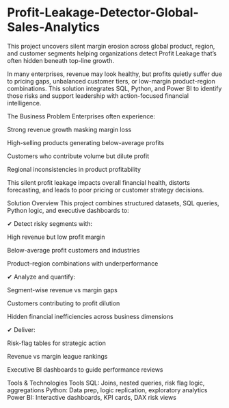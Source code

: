 # Profit-Leakage-Detector-Global-Sales-Analytics
This project uncovers silent margin erosion across global product, region, and customer segments helping organizations detect Profit Leakage that’s often hidden beneath top-line growth.

In many enterprises, revenue may look healthy, but profits quietly suffer due to pricing gaps, unbalanced customer tiers, or low-margin product-region combinations. This solution integrates SQL, Python, and Power BI to identify those risks and support leadership with action-focused financial intelligence.

  The Business Problem
Enterprises often experience:

Strong revenue growth masking margin loss

High-selling products generating below-average profits

Customers who contribute volume but dilute profit

Regional inconsistencies in product profitability

This silent profit leakage impacts overall financial health, distorts forecasting, and leads to poor pricing or customer strategy decisions.

 Solution Overview
This project combines structured datasets, SQL queries, Python logic, and executive dashboards to:

✔ Detect risky segments with:

High revenue but low profit margin

Below-average profit customers and industries

Product–region combinations with underperformance

✔ Analyze and quantify:

Segment-wise revenue vs margin gaps

Customers contributing to profit dilution

Hidden financial inefficiencies across business dimensions

✔ Deliver:

Risk-flag tables for strategic action

Revenue vs margin league rankings

Executive BI dashboards to guide performance reviews


 Tools & Technologies
Tools
SQL:	Joins, nested queries, risk flag logic, aggregations
Python:	Data prep, logic replication, exploratory analytics
Power BI:	Interactive dashboards, KPI cards, DAX risk views
